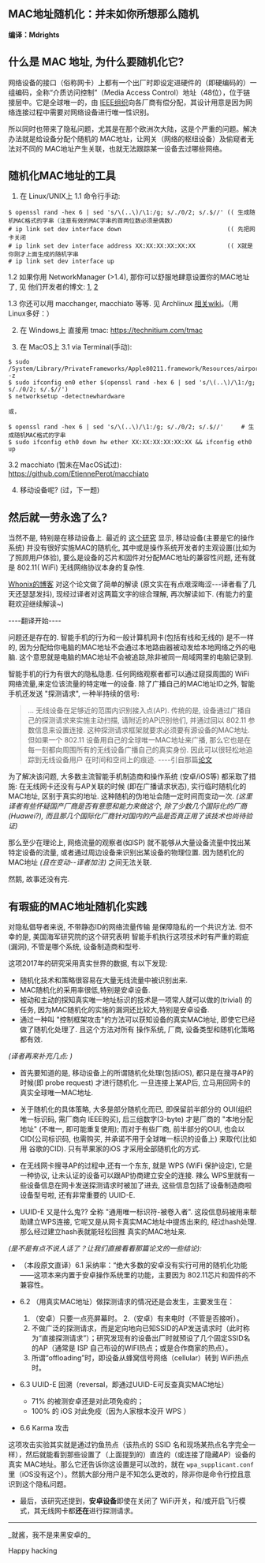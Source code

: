 ---
---

## MAC地址随机化：并未如你所想那么随机

**编译：Mdrights** 

## 什么是 MAC 地址, 为什么要随机化它?
网络设备的接口（俗称网卡）上都有一个出厂时即设定进硬件的（即硬编码的）一组编码，全称“介质访问控制”（Media Access Control）地址（48位），位于链接层中。它是全球唯一的，由 [IEEE组织](https://en.wikipedia.org/wiki/Institute_of_Electrical_and_Electronics_Engineers)向各厂商有偿分配，其设计用意是因为网络连接过程中需要对网络设备进行唯一性识别。

所以同时也带来了隐私问题，尤其是在那个欧洲次大陆，这是个严重的问题。解决办法就是给设备分配个随机的 MAC地址，让网关（网络的枢纽设备）及偷窥者无法对不同的 MAC地址产生关联，也就无法跟踪某一设备去过哪些网络。


## 随机化MAC地址的工具

1. 在 Linux/UNIX上
1.1 命令行手动:
```
$ openssl rand -hex 6 | sed 's/\(..\)/\1:/g; s/./0/2; s/.$//' (( 生成随机MAC格式的字串（注意有效的MAC字串的首两位数必须是偶数）
# ip link set dev interface down                              (( 先把网卡关闭
# ip link set dev interface address XX:XX:XX:XX:XX:XX         (( X就是你刚才上面生成的随机字串
# ip link set dev interface up
```

1.2 如果你用 NetworkManager (>1.4), 那你可以舒服地肆意设置你的MAC地址了, 见 他们开发者的博文: [1](https://blogs.gnome.org/lkundrak/2016/01/18/networkmanger-and-tracking-protection-in-wi-fi-networks/), [2](https://blogs.gnome.org/thaller/tag/randomize-mac-address/)

1.3 你还可以用 macchanger, macchiato 等等. 见 Archlinux [相关wiki](https://wiki.archlinux.org/index.php/MAC_Address_Spoofing)。（用 Linux多好：）

2. 在 Windows上
直接用 tmac: https://technitium.com/tmac

3. 在 MacOS上
3.1 via Terminal(手动):
```
$ sudo /System/Library/PrivateFrameworks/Apple80211.framework/Resources/airport -z
$ sudo ifconfig en0 ether $(openssl rand -hex 6 | sed 's/\(..\)/\1:/g; s/./0/2; s/.$//')
$ networksetup -detectnewhardware

或，

$ openssl rand -hex 6 | sed 's/\(..\)/\1:/g; s/./0/2; s/.$//'     # 生成随机MAC格式的字串
$ sudo ifconfig eth0 down hw ether XX:XX:XX:XX:XX:XX && ifconfig eth0 up
```

3.2 macchiato (暂未在MacOS试过): https://github.com/EtiennePerot/macchiato

4. 移动设备呢?
(过，下一题)


## 然后就一劳永逸了么?

当然不是, 特别是在移动设备上. 最近的 [这个研究](https://arxiv.org/pdf/1703.02874v1.pdf) 显示, 移动设备(主要是它的操作系统) 并没有很好实施MAC的随机化, 其中或是操作系统开发者的主观设置(比如为了照顾用户体验), 要么是设备的芯片和固件对分配MAC地址的兼容性问题, 还有就是 802.11( WiFi) 无线网络协议本身的复杂性.

[Whonix的博客](https://www.whonix.org/blog/mac-randomization-not-random) 对这个论文做了简单的解读 (原文实在有点艰深晦涩---译者看了几天还瑟瑟发抖), 现经过译者对这两篇文字的综合理解, 再次解读如下. (有能力的童鞋欢迎继续解读~)

----翻译开始----

问题还是存在的. 智能手机的行为和一般计算机网卡(包括有线和无线的) 是不一样的, 因为分配给你电脑的MAC地址不会通过本地路由器被动发给本地网络之外的电脑. 这个意思就是电脑的MAC地址不会被追踪,除非被同一局域网里的电脑记录到.

智能手机的行为有很大的隐私隐患. 任何网络观察者都可以通过窥探周围的 WiFi 网络流量,来定位该流量的特定唯一的设备. 除了广播自己的MAC地址ID之外, 智能手机还发送 "探测请求", 一种半持续的信号:

> ... 无线设备在足够近的范围内识别接入点(AP). 传统的是, 设备通过广播自己的探测请求来实施主动扫描, 请附近的AP识别他们, 并通过回以 802.11 参数信息来设置连接. 这种探测请求框架就要求必须要有源设备的MAC地址. 但如果一个 802.11 设备用自己的全球唯一MAC地址来广播, 那么它也是在每一刻都向周围所有的无线设备广播自己的真实身份. 因此可以很轻松地追踪到无线设备用户 在时间和空间上的痕迹. ----引自那篇[论文](https://arxiv.org/pdf/1703.02874v1.pdf)

为了解决该问题, 大多数主流智能手机制造商和操作系统 (安卓/iOS等) 都采取了措施: 在无线网卡还没有与AP关联的时候 (即在广播请求状态), 实行临时随机化的MAC地址, 区别于真实的地址. 这种随机的伪地址会随一定时间而变动一次. _(这里译者有些怀疑国产厂商是否有意愿和能力来做这个, 除了少数几个国际化的厂商(Huawei?), 而且那几个国际化厂商针对国内的产品是否真正用了该技术也尚待验证)_ 

那么至少在理论上, 网络流量的观察者(如ISP) 就不能够从大量设备流量中找出某特定设备的流量, 或者通过周边设备来识别出某设备的物理位置. 因为随机化的MAC地址 _(且在变动--译者加注)_ 之间无法关联.

然鹅, 故事还没有完.


## 有瑕疵的MAC地址随机化实践

对隐私倡导者来说, 不带静态ID的网络流量传输 是保障隐私的一个共识方法. 但不幸的是, 美国海军研究院的这个研究表明 智能手机执行这项技术时有严重的瑕疵(漏洞), 不管是哪个系统, 设备制造商和型号.

这项2017年的研究采用真实世界的数据, 有以下发现: 

- 随机化技术和策略很容易在大量无线流量中被识别出来.
- MAC随机化的采用率很低,特别是安卓设备.
- 被动和主动的探知真实唯一地址标识的技术是一项常人就可以做的(trivial) 的任务, 因为MAC随机化的实施的漏洞还比较大,特别是安卓设备.
- 通过一种叫 "控制框架攻击"的方法可以获知设备的真实MAC地址, 即使它已经做了随机化处理了. 且这个方法对所有 操作系统, 厂商, 设备类型和随机化策略都有效.

_(译者再来补充几点: )_

- 首先要知道的是, 移动设备上的所谓随机化处理(包括iOS), 都只是在搜寻AP的时候(即 probe request) 才进行随机化. 一旦连接上某AP后, 立马用回网卡的真实全球唯一MAC地址.

- 关于随机化的具体策略, 大多是部分随机化而已, 即保留前半部分的 OUI(组织唯一标识码, 需厂商向 IEEE购买), 后三组数字(3-byte) 才是厂商的 "本地分配地址" (不唯一, 即可能重复使用); 而对于有些厂商, 前半部分的OUI, 也会以 CID(公司标识码, 也需购买, 并承诺不用于全球唯一标识的设备上) 来取代(比如用 谷歌的CID). 只有苹果家的iOS 才采用全部随机化的方式.

- 在无线网卡搜寻AP的过程中,还有一个东东, 就是 WPS (WiFi 保护设定), 它是一种协议, 让未认证的设备可以跟AP协商建立安全的连接. 辣么 WPS里就有一些设备信息在网卡发送探测请求时被加了进去, 这些信息包括了设备制造商啦设备型号啦, 还有非常重要的 UUID-E.

- UUID-E 又是什么鬼?? 全称 "通用唯一标识符-被卷入者". 这段信息码被用来帮助建立WPS连接, 它呢又是从网卡真实MAC地址中提炼出来的, 经过hash处理.  那么经过建立hash表就能轻松回推 真实的MAC地址来.

_(是不是有点不说人话了？让我们直接看看那篇论文的一些结论):_

- （本段原文直译）6.1 采纳率：“绝大多数的安卓没有实行可用的随机化功能——这项本来内置于安卓操作系统里的功能，主要因为 802.11芯片和固件的不兼容性。

- 6.2 （用真实MAC地址）做探测请求的情况还是会发生，主要发生在：
	1. （安卓）只要一点亮屏幕时。
	2.（安卓）有来电时（不管是否接听）。
	3. 不做广泛的探测请求，而是定向地向已知SSID的AP发送请求时（此时称为“直接探测请求”）；研究发现有的设备出厂时就预设了几个固定SSID名的AP（通常是 ISP 自己布设的WIFI热点；或是合作商家的热点）。
	4. 所谓“offloading”时，即设备从蜂窝信号网络（cellular）转到 WiFi热点时。

- 6.3 UUID-E 回溯（reversal，即通过UUID-E可反查真实MAC地址）
	- 71% 的被测安卓还是对此项免疫的；
	- 100% 的 iOS 对此免疫（因为人家根本没开 WPS ）

- 6.6 Karma 攻击

这项攻击实验其实就是通过钓鱼热点（该热点的 SSID 名和现场某热点名字完全一样），然后就能看到那些设置了（上面提到的）直连的（或连接了隐藏AP）设备的真实 MAC地址。那么它还告诉你这设置是可以改的，就在 `wpa_supplicant.conf` 里（iOS没有这个）。然鹅大部分用户是不知怎么更改的，除非你是命令行控且意识到这个隐私问题。

- 最后，该研究还提到，**安卓设备**即使在关闭了 WiFi开关，和/或开启飞行模式，其无线网卡都**还在**进行探测请求。

<hr>
_就酱，我不是来黑安卓的_

Happy hacking
